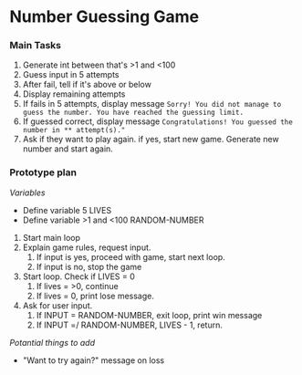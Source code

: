 # Number Guessing Game

### Main Tasks

1. Generate int between that's >1 and <100
2. Guess input in 5 attempts
3. After fail, tell if it's above or below
4. Display remaining attempts
5. If fails in 5 attempts, display message 
`Sorry! You did not manage to guess the number. You have reached the guessing limit.`
6. If guessed correct, display message
`Congratulations! You guessed the number in ** attempt(s)."`
7. Ask if they want to play again. if yes, start new game. Generate new number and start again.

### Prototype plan

*Variables*
- Define variable 5 LIVES
- Define variable >1 and <100 RANDOM-NUMBER

1. Start main loop
2. Explain game rules, request input.
    1. If input is yes, proceed with game, start next loop.
    2. If input is no, stop the game
3. Start loop. Check if LIVES = 0
    1. If lives = >0, continue
    2. If lives = 0, print lose message.
4. Ask for user input. 
    1. If INPUT = RANDOM-NUMBER, exit loop, print win message
    2. If INPUT =/ RANDOM-NUMBER, LIVES - 1, return.

*Potantial things to add*
- "Want to try again?" message on loss
